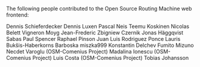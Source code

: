 The following people contributed to the Open Source Routing Machine web frontend:

Dennis Schieferdecker 
Dennis Luxen
Pascal Neis
Teemu Koskinen
Nicolas Belett Vigneron
Moyg
Jean-Frederic
Zbigniew Czernik
Jonas Häggqvist
Sabas
Paul Spencer
Raphael Pinson
Juan Luis Rodriguez Ponce
Lauris Bukšis-Haberkorns
Barboska
miszka999
Konstantin Delchev
Fumito Mizuno
Necdet Varoglu (OSM-Comenius Project)
Madalina Ionescu (OSM-Comenius Project)
Luis Costa (OSM-Comenius Project)
Tobias Johansson